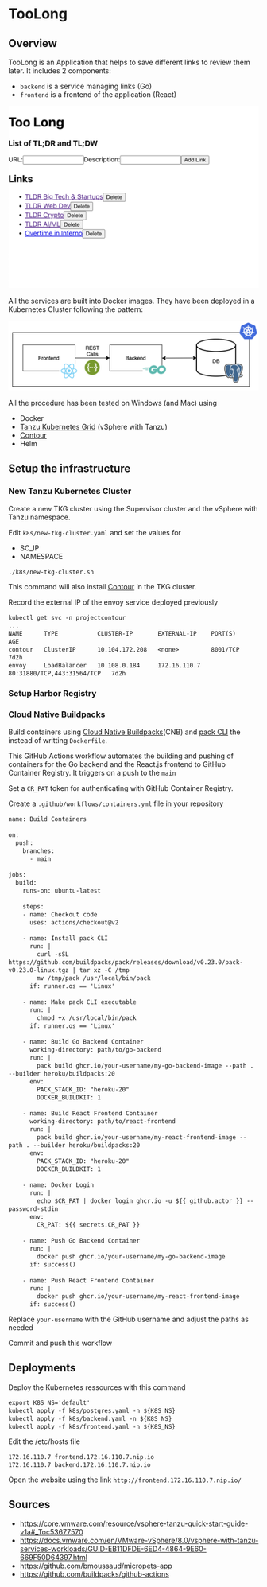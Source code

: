 # TooLong 

## Overview 

TooLong is an Application that helps to save different links to review them later. It includes 2 components:

- `backend` is a service managing links (Go) 
- `frontend` is a frontend of the application (React)

![Ui](images/ui.png)

All the services are built into Docker images. They have been deployed in a Kubernetes Cluster following the pattern:

![Architecture](images/arch.png)

All the procedure has been tested on Windows (and Mac) using
- Docker  
- [Tanzu Kubernetes Grid](https://tanzu.vmware.com/kubernetes-grid) (vSphere with Tanzu)
- [Contour](https://projectcontour.io)
- Helm


## Setup the infrastructure

### New Tanzu Kubernetes Cluster

Create a new TKG cluster using the Supervisor cluster and the vSphere with Tanzu namespace.


Edit `k8s/new-tkg-cluster.yaml` and set the values for
- SC_IP 
- NAMESPACE

```
./k8s/new-tkg-cluster.sh 
```

This command will also install [Contour](https://projectcontour.io) in the TKG cluster.

Record the external IP of the envoy service deployed previously
```
kubectl get svc -n projectcontour
...
NAME      TYPE           CLUSTER-IP       EXTERNAL-IP    PORT(S)                      AGE
contour   ClusterIP      10.104.172.208   <none>         8001/TCP                     7d2h
envoy     LoadBalancer   10.108.0.184     172.16.110.7   80:31880/TCP,443:31564/TCP   7d2h
```

### Setup Harbor Registry 




### Cloud Native Buildpacks 

Build containers using [Cloud Native Buildpacks](https://buildpacks.io/)(CNB) and [pack CLI](https://buildpacks.io/docs/tools/pack/) the instead of writting `Dockerfile`. 

This GitHub Actions workflow automates the building and pushing of containers for the Go backend and the React.js frontend to GitHub Container Registry. It triggers on a push to the `main` 

Set a `CR_PAT` token for authenticating with GitHub Container Registry.

Create a `.github/workflows/containers.yml` file in your repository 
```
name: Build Containers

on:
  push:
    branches:
      - main

jobs:
  build:
    runs-on: ubuntu-latest

    steps:
    - name: Checkout code
      uses: actions/checkout@v2

    - name: Install pack CLI
      run: |
        curl -sSL https://github.com/buildpacks/pack/releases/download/v0.23.0/pack-v0.23.0-linux.tgz | tar xz -C /tmp
        mv /tmp/pack /usr/local/bin/pack
      if: runner.os == 'Linux'

    - name: Make pack CLI executable
      run: |
        chmod +x /usr/local/bin/pack
      if: runner.os == 'Linux'

    - name: Build Go Backend Container
      working-directory: path/to/go-backend
      run: |
        pack build ghcr.io/your-username/my-go-backend-image --path . --builder heroku/buildpacks:20
      env:
        PACK_STACK_ID: "heroku-20"
        DOCKER_BUILDKIT: 1

    - name: Build React Frontend Container
      working-directory: path/to/react-frontend
      run: |
        pack build ghcr.io/your-username/my-react-frontend-image --path . --builder heroku/buildpacks:20
      env:
        PACK_STACK_ID: "heroku-20"
        DOCKER_BUILDKIT: 1

    - name: Docker Login
      run: |
        echo $CR_PAT | docker login ghcr.io -u ${{ github.actor }} --password-stdin
      env:
        CR_PAT: ${{ secrets.CR_PAT }}

    - name: Push Go Backend Container
      run: |
        docker push ghcr.io/your-username/my-go-backend-image
      if: success()

    - name: Push React Frontend Container
      run: |
        docker push ghcr.io/your-username/my-react-frontend-image
      if: success()
```

Replace `your-username` with the GitHub username and adjust the paths as needed

Commit and push this workflow 

## Deployments 

Deploy the Kubernetes ressources with this command
```
export K8S_NS='default'
kubectl apply -f k8s/postgres.yaml -n ${K8S_NS}
kubectl apply -f k8s/backend.yaml -n ${K8S_NS}
kubectl apply -f k8s/frontend.yaml -n ${K8S_NS}
```

Edit the /etc/hosts file
```
172.16.110.7 frontend.172.16.110.7.nip.io
172.16.110.7 backend.172.16.110.7.nip.io
```

Open the website using the link `http://frontend.172.16.110.7.nip.io/`


## Sources 

- https://core.vmware.com/resource/vsphere-tanzu-quick-start-guide-v1a#_Toc53677570
- https://docs.vmware.com/en/VMware-vSphere/8.0/vsphere-with-tanzu-services-workloads/GUID-EB11DFDE-6ED4-4864-9E60-669F50D64397.html
- https://github.com/bmoussaud/micropets-app
- https://github.com/buildpacks/github-actions





















